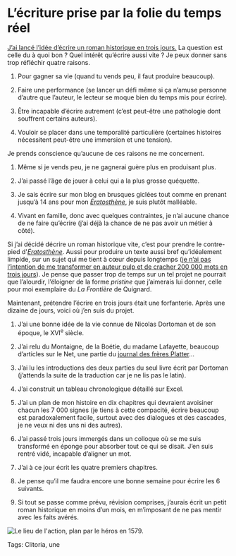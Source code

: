# L’écriture prise par la folie du temps réel

[J’ai lancé l’idée d’écrire un roman historique en trois jours.](http://blog.tcrouzet.com/2014/09/12/un-roman-historique-a-ecrire-en-trois-jours/) La question est celle du à quoi bon ? Quel intérêt qu’écrire aussi vite ? Je peux donner sans trop réfléchir quatre raisons.

1. Pour gagner sa vie (quand tu vends peu, il faut produire beaucoup).

2. Faire une performance (se lancer un défi même si ça n’amuse personne d’autre que l’auteur, le lecteur se moque bien du temps mis pour écrire).

3. Être incapable d’écrire autrement (c’est peut-être une pathologie dont souffrent certains auteurs).

4. Vouloir se placer dans une temporalité particulière (certaines histoires nécessitent peut-être une immersion et une tension).

Je prends conscience qu’aucune de ces raisons ne me concernent.

1. Même si je vends peu, je ne gagnerai guère plus en produisant plus.

2. J’ai passé l’âge de jouer à celui qui a la plus grosse quéquette.

3. Je sais écrire sur mon blog en brusques giclées tout comme en prenant jusqu’à 14 ans pour mon [*Ératosthène*](http://blog.tcrouzet.com/eratosthene/), je suis plutôt malléable.

4. Vivant en famille, donc avec quelques contraintes, je n’ai aucune chance de ne faire qu’écrire (j’ai déjà la chance de ne pas avoir un métier à côté).

Si j’ai décidé décrire un roman historique vite, c’est pour prendre le contre-pied d'[*Ératosthène*](http://blog.tcrouzet.com/eratosthene/). Aussi pour produire un texte aussi bref qu’idéalement limpide, sur un sujet qui me tient à cœur depuis longtemps ([je n’ai pas l’intention de me transformer en auteur pulp et de cracher 200 000 mots en trois jours](http://www.ghostwoods.com/2010/05/how-to-write-a-book-in-three-days-1210/)). Je pense que passer trop de temps sur un tel projet ne pourrait que l’alourdir, l’éloigner de la forme *pristine* que j’aimerais lui donner, celle pour moi exemplaire du *La Frontière* de Quignard.

Maintenant, prétendre l’écrire en trois jours était une forfanterie. Après une dizaine de jours, voici où j’en suis du projet.

1. J’ai une bonne idée de la vie connue de Nicolas Dortoman et de son époque, le XVI<sup>e</sup> siècle.

2. J’ai relu du Montaigne, de la Boétie, du madame Lafayette, beaucoup d’articles sur le Net, une partie du [journal des frères Platter](http://gallica.bnf.fr/ark:/12148/bpt6k1020450/f223.image.r=bpt6k1020450.langFR)…

3. J’ai lu les introductions des deux parties du seul livre écrit par Dortoman (j’attends la suite de la traduction car je ne lis pas le latin).

4. J’ai construit un tableau chronologique détaillé sur Excel.

5. J’ai un plan de mon histoire en dix chapitres qui devraient avoisiner chacun les 7 000 signes (je tiens à cette compacité, écrire beaucoup est paradoxalement facile, surtout avec des dialogues et des cascades, je ne veux ni des uns ni des autres).

6. J’ai passé trois jours immergés dans un colloque où se me suis transformé en éponge pour absorber tout ce qui se disait. J’en suis rentré vidé, incapable d’aligner un mot.

7. J’ai à ce jour écrit les quatre premiers chapitres.

8. Je pense qu’il me faudra encore une bonne semaine pour écrire les 6 suivants.

9. Si tout se passe comme prévu, révision comprises, j’aurais écrit un petit roman historique en moins d’un mois, en m’imposant de ne pas mentir avec les faits avérés.

![Le lieu de l'action, plan par le héros en 1579.](http://blog.tcrouzet.comhttps://tcrouzet.com/images_tc/2014/09/plan-dortoman1-510x900.jpg)

Tags: Clitoria, une